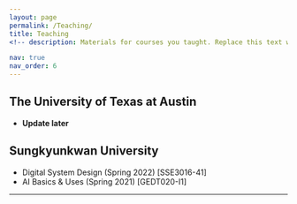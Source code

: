 ```yaml
---
layout: page
permalink: /Teaching/
title: Teaching
<!-- description: Materials for courses you taught. Replace this text with your description. -->

nav: true
nav_order: 6
---
```


<!-- Hide page title -->
<style>
h1 {
	display: none;
}
</style>

<!-- _pages/teaching.md -->

## **The University of Texas at Austin**

- **Update later**

## **Sungkyunkwan University**

- Digital System Design (Spring 2022) [SSE3016-41]
- AI Basics & Uses (Spring 2021) [GEDT020-I1]

---
